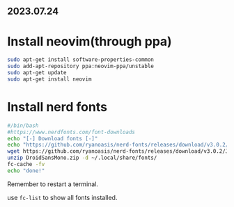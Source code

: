 2023.07.24
---

# Install neovim(through ppa)

```bash
sudo apt-get install software-properties-common
sudo add-apt-repository ppa:neovim-ppa/unstable
sudo apt-get update
sudo apt-get install neovim
```

# Install nerd fonts

```bash
#/bin/bash
#https://www.nerdfonts.com/font-downloads
echo "[-] Download fonts [-]"
echo "https://github.com/ryanoasis/nerd-fonts/releases/download/v3.0.2/JetBrainsMono.zip"
wget https://github.com/ryanoasis/nerd-fonts/releases/download/v3.0.2/JetBrainsMono.zip
unzip DroidSansMono.zip -d ~/.local/share/fonts/
fc-cache -fv
echo "done!"
```

Remember to restart a terminal.

use `fc-list` to show all fonts installed.
